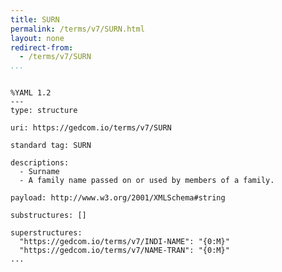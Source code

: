 ```yaml
---
title: SURN
permalink: /terms/v7/SURN.html
layout: none
redirect-from:
  - /terms/v7/SURN
...
```


```

%YAML 1.2
---
type: structure

uri: https://gedcom.io/terms/v7/SURN

standard tag: SURN

descriptions:
  - Surname
  - A family name passed on or used by members of a family.

payload: http://www.w3.org/2001/XMLSchema#string

substructures: []

superstructures:
  "https://gedcom.io/terms/v7/INDI-NAME": "{0:M}"
  "https://gedcom.io/terms/v7/NAME-TRAN": "{0:M}"
...

```
